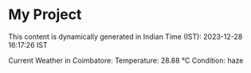 # My Project

This content is dynamically generated in Indian Time (IST): 2023-12-28 16:17:26 IST


Current Weather in Coimbatore:
Temperature: 28.88 °C
Condition: haze
